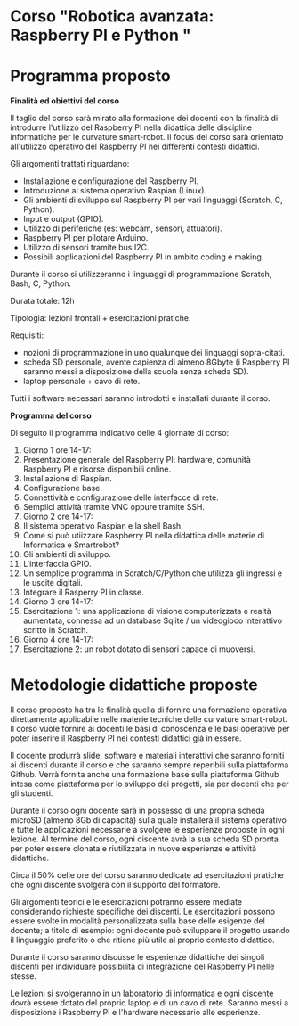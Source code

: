 

# **Corso &quot;Robotica avanzata: Raspberry PI e Python &quot;**

# Programma proposto

**Finalità ed obiettivi del corso**

Il taglio del corso sarà mirato alla formazione dei docenti con la finalità di introdurre l&#39;utilizzo del Raspberry PI nella didattica delle discipline informatiche per le curvature smart-robot. Il focus del corso sarà orientato all&#39;utilizzo operativo del Raspberry PI nei differenti contesti didattici.

Gli argomenti trattati riguardano:

- Installazione e configurazione del Raspberry PI.
- Introduzione al sistema operativo Raspian (Linux).
- Gli ambienti di sviluppo sul Raspberry PI per vari linguaggi (Scratch, C, Python).
- Input e output (GPIO).
- Utilizzo di periferiche (es: webcam, sensori, attuatori).
- Raspberry PI per pilotare Arduino.
- Utilizzo di sensori tramite bus I2C.
- Possibili applicazioni del Raspberry PI in ambito coding e making.

Durante il corso si utilizzeranno i linguaggi di programmazione Scratch, Bash, C, Python.

Durata totale: 12h

Tipologia: lezioni frontali + esercitazioni pratiche.

Requisiti:

- nozioni di programmazione in uno qualunque dei linguaggi sopra-citati.
- scheda SD personale, avente capienza di almeno 8Gbyte (i Raspberry PI saranno messi a disposizione della scuola senza scheda SD).
- laptop personale + cavo di rete.

Tutti i software necessari saranno introdotti e installati durante il corso.

**Programma del corso**

Di seguito il programma indicativo delle 4 giornate di corso:

1. Giorno 1 ore 14-17:
  1. Presentazione generale del Raspberry PI: hardware, comunità Raspberry PI e risorse disponibili online.
  2. Installazione di Raspian.
  3. Configurazione base.
  4. Connettività e configurazione delle interfacce di rete.
  5. Semplici attività tramite VNC oppure tramite SSH.
2. Giorno 2 ore 14-17:
  1. Il sistema operativo Raspian e la shell Bash.
  2. Come si può utiizzare Raspberry PI nella didattica delle materie di Informatica e Smartrobot?
  3. Gli ambienti di sviluppo.
  4. L&#39;interfaccia GPIO.
  5. Un semplice programma in Scratch/C/Python che utilizza gli ingressi e le uscite digitali.
  6. Integrare il Rasperry PI in classe.
3. Giorno 3 ore 14-17:
  1. Esercitazione 1: una applicazione di visione computerizzata e realtà aumentata, connessa ad un database Sqlite / un videogioco interattivo scritto in Scratch.
4. Giorno 4 ore 14-17:
  1. Esercitazione 2: un robot dotato di sensori capace di muoversi.

# Metodologie didattiche proposte

Il corso proposto ha tra le finalità quella di fornire una formazione operativa direttamente applicabile nelle materie tecniche delle curvature smart-robot. Il corso vuole fornire ai docenti le basi di conoscenza e le basi operative per poter inserire il Raspberry PI nei contesti didattici già in essere.

Il docente produrrà slide, software e materiali interattivi che saranno forniti ai discenti durante il corso e che saranno sempre reperibili sulla piattaforma Github. Verrà fornita anche una formazione base sulla piattaforma Github intesa come piattaforma per lo sviluppo dei progetti, sia per docenti che per gli studenti.

Durante il corso ogni docente sarà in possesso di una propria scheda microSD (almeno 8Gb di capacità) sulla quale installerà il sistema operativo e tutte le applicazioni necessarie a svolgere le esperienze proposte in ogni lezione. Al termine del corso, ogni discente avrà la sua scheda SD pronta per poter essere clonata e riutilizzata in nuove esperienze e attività didattiche.

Circa il 50% delle ore del corso saranno dedicate ad esercitazioni pratiche che ogni discente svolgerà con il supporto del formatore.

Gli argomenti teorici e le esercitazioni potranno essere mediate considerando richieste specifiche dei discenti. Le esercitazioni possono essere svolte in modalità personalizzata sulla base delle esigenze del docente; a titolo di esempio: ogni docente può sviluppare il progetto usando il linguaggio preferito o che ritiene più utile al proprio contesto didattico.

Durante il corso saranno discusse le esperienze didattiche dei singoli discenti per individuare possibilità di integrazione del Raspberry PI nelle stesse.

Le lezioni si svolgeranno in un laboratorio di informatica e ogni discente dovrà essere dotato del proprio laptop e di un cavo di rete. Saranno messi a disposizione i Raspberry PI e l&#39;hardware necessario alle esperienze.

